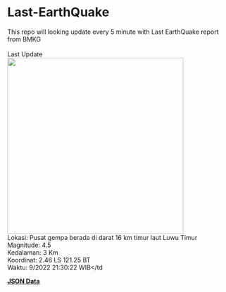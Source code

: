 # Last-EarthQuake
This repo will looking update every 5 minute with Last EarthQuake report from BMKG
<br>
<br>
Last Update
<br>
<img src="https://ews.bmkg.go.id/TEWS/data/20220930213022.mmi.jpg" width="400"/>
<br>
Lokasi: Pusat gempa berada di darat 16 km timur laut Luwu Timur <br>
Magnitude: 4.5 <br>
Kedalaman: 3 Km <br>
Koordinat: 2.46 LS 121.25 BT <br>
Waktu: 9/2022 21:30:22 WIB</td <br>

<a href="./data/data.json">**JSON Data**</a>
